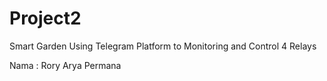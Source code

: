 # Project2
Smart Garden Using Telegram Platform to Monitoring and Control 4 Relays

Nama : Rory Arya Permana
